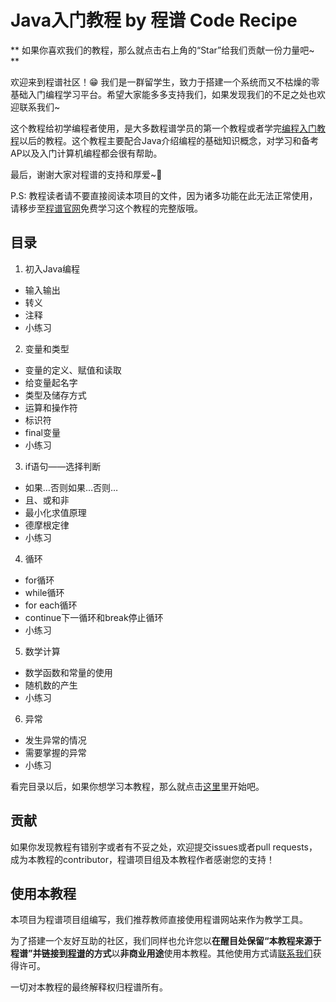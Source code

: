 # Java入门教程 by 程谱 Code Recipe

** 如果你喜欢我们的教程，那么就点击右上角的“Star”给我们贡献一份力量吧~ **

欢迎来到程谱社区！😁 我们是一群留学生，致力于搭建一个系统而又不枯燥的零基础入门编程学习平台。希望大家能多多支持我们，如果发现我们的不足之处也欢迎联系我们~

这个教程给初学编程者使用，是大多数程谱学员的第一个教程或者学完[编程入门教程](https://coderecipe.cn/learn/1)以后的教程。这个教程主要配合Java介绍编程的基础知识概念，对学习和备考AP以及入门计算机编程都会很有帮助。

最后，谢谢大家对程谱的支持和厚爱~💖

P.S: 教程读者请不要直接阅读本项目的文件，因为诸多功能在此无法正常使用，请移步至[程谱官网](https://coderecipe.cn/learn/2)免费学习这个教程的完整版哦。

目录
------
1. 初入Java编程
  * 输入输出
  * 转义
  * 注释
  * 小练习
2. 变量和类型
  * 变量的定义、赋值和读取
  * 给变量起名字
  * 类型及储存方式
  * 运算和操作符
  * 标识符
  * final变量
  * 小练习
3. if语句——选择判断
  * 如果…否则如果…否则…
  * 且、或和非
  * 最小化求值原理
  * 德摩根定律
  * 小练习
4. 循环
  * for循环
  * while循环
  * for each循环
  * continue下一循环和break停止循环
  * 小练习
5. 数学计算
  * 数学函数和常量的使用
  * 随机数的产生
  * 小练习
6. 异常
  * 发生异常的情况
  * 需要掌握的异常
  * 小练习

看完目录以后，如果你想学习本教程，那么就点击[这里](https://coderecipe.cn/learn/2)里开始吧。

贡献
------
如果你发现教程有错别字或者有不妥之处，欢迎提交issues或者pull requests，成为本教程的contributor，程谱项目组及本教程作者感谢您的支持！

使用本教程
------
本项目为程谱项目组编写，我们推荐教师直接使用程谱网站来作为教学工具。

为了搭建一个友好互助的社区，我们同样也允许您以**在醒目处保留“本教程来源于程谱”并链接到[程谱](https://coderecipe.cn/learn/2)的方式**以**非商业用途**使用本教程。其他使用方式请[联系我们](mailto:cr@coderecipe.cn)获得许可。

一切对本教程的最终解释权归程谱所有。
